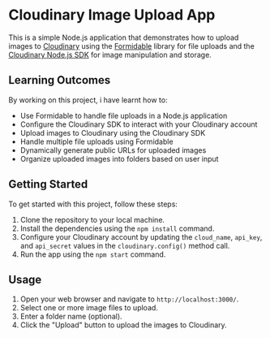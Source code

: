# Cloudinary Image Upload App

This is a simple Node.js application that demonstrates how to upload images to [Cloudinary](https://cloudinary.com/) using the [Formidable](https://www.npmjs.com/package/formidable) library for file uploads and the [Cloudinary Node.js SDK](https://cloudinary.com/documentation/node_integration) for image manipulation and storage.

## Learning Outcomes

By working on this project, i have learnt how to:

- Use Formidable to handle file uploads in a Node.js application
- Configure the Cloudinary SDK to interact with your Cloudinary account
- Upload images to Cloudinary using the Cloudinary SDK
- Handle multiple file uploads using Formidable
- Dynamically generate public URLs for uploaded images
- Organize uploaded images into folders based on user input

## Getting Started

To get started with this project, follow these steps:

1. Clone the repository to your local machine.
2. Install the dependencies using the `npm install` command.
3. Configure your Cloudinary account by updating the `cloud_name`, `api_key`, and `api_secret` values in the `cloudinary.config()` method call.
4. Run the app using the `npm start` command.

## Usage

1. Open your web browser and navigate to `http://localhost:3000/`.
2. Select one or more image files to upload.
3. Enter a folder name (optional).
4. Click the "Upload" button to upload the images to Cloudinary.

